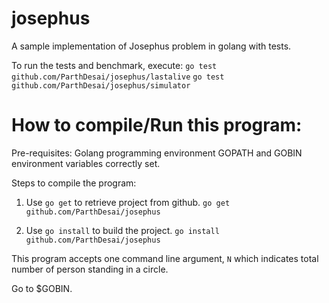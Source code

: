 # josephus
A sample implementation of Josephus problem in golang with tests.

To run the tests and benchmark, execute:
`go test github.com/ParthDesai/josephus/lastalive`
`go test github.com/ParthDesai/josephus/simulator`

# How to compile/Run this program:

Pre-requisites:
Golang programming environment
GOPATH and GOBIN environment variables correctly set.

Steps to compile the program:
1. Use `go get` to retrieve project from github.
`go get github.com/ParthDesai/josephus`

2. Use `go install` to build the project.
`go install github.com/ParthDesai/josephus`


This program accepts one command line argument, `N` which indicates
total number of person standing in a circle.

Go to $GOBIN.





